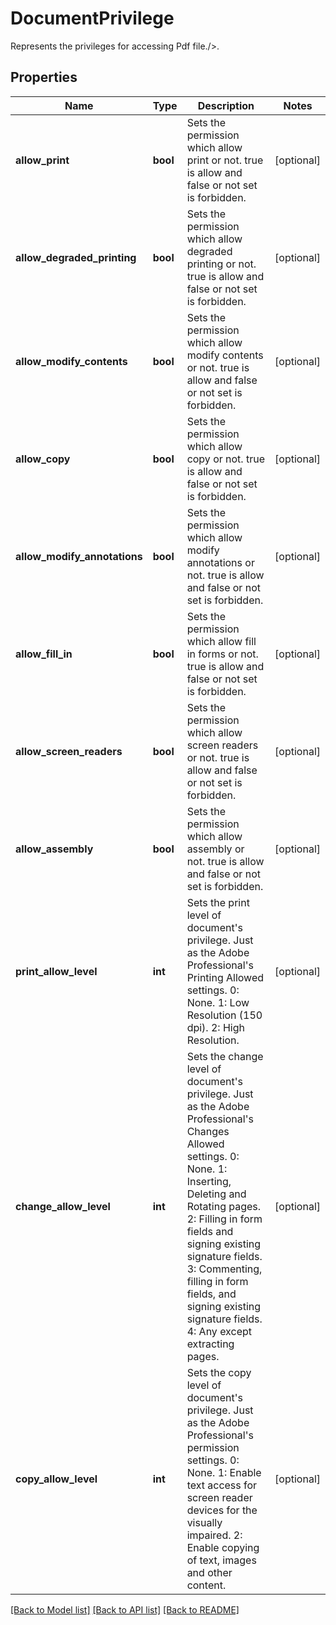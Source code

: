 # DocumentPrivilege
Represents the privileges for accessing Pdf file./>.

## Properties
Name | Type | Description | Notes
------------ | ------------- | ------------- | -------------
**allow_print** | **bool** | Sets the permission which allow print or not.  true is allow and false or not set is forbidden. | [optional] 
**allow_degraded_printing** | **bool** | Sets the permission which allow degraded printing or not.  true is allow and false or not set is forbidden. | [optional] 
**allow_modify_contents** | **bool** | Sets the permission which allow modify contents or not.  true is allow and false or not set is forbidden. | [optional] 
**allow_copy** | **bool** | Sets the permission which allow copy or not.  true is allow and false or not set is forbidden. | [optional] 
**allow_modify_annotations** | **bool** | Sets the permission which allow modify annotations or not.  true is allow and false or not set is forbidden. | [optional] 
**allow_fill_in** | **bool** | Sets the permission which allow fill in forms or not.  true is allow and false or not set is forbidden. | [optional] 
**allow_screen_readers** | **bool** | Sets the permission which allow screen readers or not.  true is allow and false or not set is forbidden. | [optional] 
**allow_assembly** | **bool** | Sets the permission which allow assembly or not.  true is allow and false or not set is forbidden. | [optional] 
**print_allow_level** | **int** | Sets the print level of  document&#39;s privilege. Just as the Adobe Professional&#39;s Printing Allowed settings. 0: None. 1: Low Resolution (150 dpi). 2: High Resolution. | [optional] 
**change_allow_level** | **int** | Sets the change level of  document&#39;s privilege. Just as the Adobe Professional&#39;s Changes Allowed settings. 0: None. 1: Inserting, Deleting and Rotating pages. 2: Filling in form fields and signing existing signature fields. 3: Commenting, filling in form fields, and signing existing signature fields. 4: Any except extracting pages. | [optional] 
**copy_allow_level** | **int** | Sets the copy level of  document&#39;s privilege. Just as the Adobe Professional&#39;s permission settings. 0: None. 1: Enable text access for screen reader devices for the visually impaired. 2: Enable copying of text, images and other content. | [optional] 

[[Back to Model list]](../README.md#documentation-for-models) [[Back to API list]](../README.md#documentation-for-api-endpoints) [[Back to README]](../README.md)


